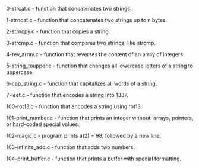0-strcat.c - function that concatenates two strings.



1-strncat.c - function that concatenates two strings up to n bytes.



2-strncpy.c - function that copies a string.



3-strcmp.c - function that compares two strings, like strcmp.



4-rev_array.c - function that reverses the content of an array of integers.



5-string_toupper.c - function that changes all lowercase letters of a string to uppercase.



6-cap_string.c - function that capitalizes all words of a string.



7-leet.c - function that encodes a string into 1337.



100-rot13.c - function that encodes a string using rot13.



101-print_number.c - function that prints an integer without: arrays, pointers, or hard-coded special values.



102-magic.c - program prints a(2) = 98, followed by a new line.



103-infinite_add.c - function that adds two numbers.



104-print_buffer.c - function that prints a buffer with special formatting.
